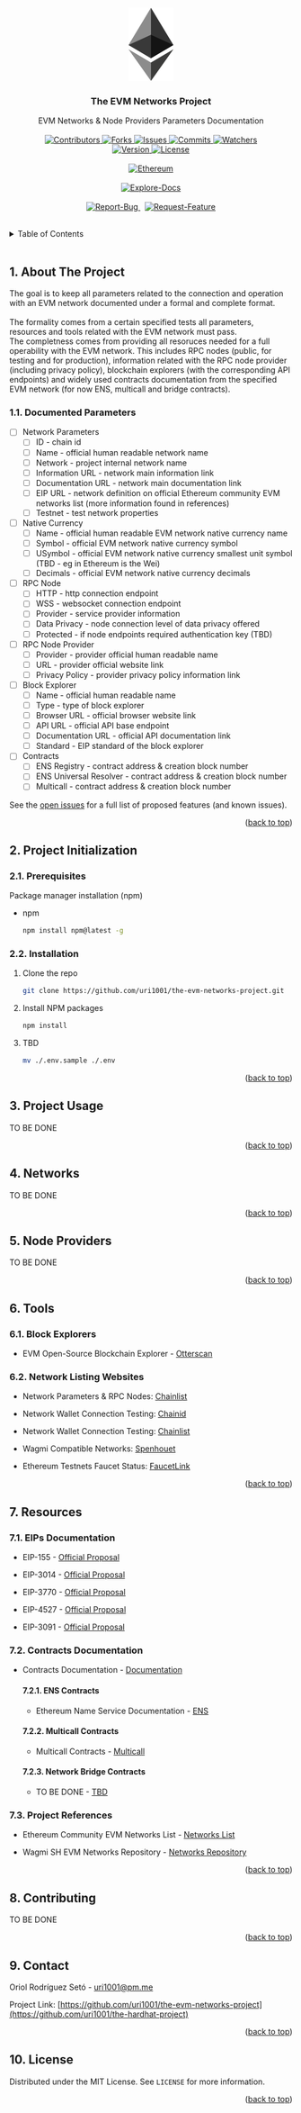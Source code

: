 <a name="readme-top"></a>

<!-- PROJECT LOGO -->
<br />
<div align="center">
  <a href="https://github.com/uri1001/the-evm-networks-project">
    <img src="assets/logo.png" alt="Logo" width="80" height="130">
  </a>

<h3 align="center">The EVM Networks Project</h3>

  <p align="center">
    EVM Networks & Node Providers Parameters Documentation
    <br />
    <br />
    <a href="https://github.com/uri1001/the-evm-networks-project/graphs/contributors">
        <img src="https://img.shields.io/github/contributors/uri1001/the-evm-networks-project.svg?colorA=21262d&colorB=161b22&style=flat" alt="Contributors">
    </a>
    <a href="https://github.com/uri1001/the-evm-networks-project/forks">
        <img src="https://img.shields.io/github/forks/uri1001/the-evm-networks-project.svg?colorA=21262d&colorB=161b22&style=flat" alt="Forks">
    </a>
    <a href="https://github.com/uri1001/the-evm-networks-project/issues">
        <img src="https://img.shields.io/github/issues/uri1001/the-evm-networks-project.svg?colorA=21262d&colorB=161b22&style=flat" alt="Issues">
    </a>
    <a href="https://github.com/uri1001/the-evm-networks-project/graphs/commit-activity">
        <img src="https://img.shields.io/github/commit-activity/m/uri1001/the-evm-networks-project.svg?colorA=21262d&colorB=161b22&style=flat" alt="Commits">
    </a>
    <a href="https://github.com/uri1001/the-evm-networks-project/pulse">
        <img src="https://img.shields.io/github/watchers/uri1001/the-evm-networks-project.svg?colorA=21262d&colorB=161b22&style=flat" alt="Watchers">
    </a>
    <br />
    <a href="https://github.com/uri1001/the-evm-networks-project/issues">
        <img src="https://img.shields.io/badge/version-0.1.0-X?colorA=21262d&colorB=161b22&style=flat" alt="Version">
    </a>
    <a href="https://github.com/uri1001/the-evm-networks-project/blob/master/LICENSE">
        <img src="https://img.shields.io/github/license/uri1001/the-evm-networks-project.svg?colorA=21262d&colorB=161b22&style=flat" alt="License">
    </a>
    <br />
    <br />
    <a href="https://github.com/uri1001/the-evm-networks-project/">
        <img src="https://img.shields.io/badge/Ethereum-3C3C3D?style=for-the-badge&logo=Ethereum&logoColor=white" alt="Ethereum">
    </a>
    <br />
    <br />
    <a href="https://github.com/uri1001/the-evm-networks-project">
        <img src="https://img.shields.io/badge/Explore-Docs-X?colorA=21262d&colorB=161b22&style=for-the-badge" alt="Explore-Docs">
    </a>
    <br />
    <br />
    <a href="https://github.com/uri1001/the-evm-networks-project/issues">
        <img src="https://img.shields.io/badge/Report-Bug-X?colorA=21262d&colorB=161b22&style=for-the-badge" alt="Report-Bug">
    </a>
    &nbsp;
    <a href="https://github.com/uri1001/the-evm-networks-project/issues">
        <img src="https://img.shields.io/badge/Request-Feature-X?colorA=21262d&colorB=161b22&style=for-the-badge" alt="Request-Feature">
    </a>
  </p>
</div>

<!-- TABLE OF CONTENTS -->
<br />
<details>
  <summary>Table of Contents</summary>
<br />
  <ol>
    <li>
        <a href="#1-about-the-project">About The Project</a>
        <ol>
            <li><a href="#11-documented-parameters">Documented Parameters</a></li>
        </ol>
    </li>
    <li>
        <a href="#2-project-initialization">Project Initialization</a>
        <ol>
            <li><a href="#21-prerequisites">Prerequisites</a></li>
            <li><a href="#22-installation">Installation</a></li>
        </ol>
    </li>
    <li>
        <a href="#3-project-usage">Project Usage</a>
    </li>
    <li>
        <a href="#4-networks">Networks</a>
    </li>
    <li>
        <a href="#5-node-providers">Node Providers</a>
    </li>
    <li>
        <a href="#6-tools">Tools</a>
        <ol>
            <li><a href="#61-block-explorers">Block Explorers</a></li>
            <li><a href="#62-network-listing-websites">Network Listing Websites</a></li>
        </ol>
    </li>
    <li>
        <a href="#7-resources">Resources</a>
        <ol>
            <li><a href="#71-eips-documentation">EIPs Documentation</a></li>
            <li><a href="#72-contracts-documentation">Contracts Documentation</a></li>
            <ol>
                <li><a href="#721-ens-contracts">ENS Contracts</a></li>
                <li><a href="#722-multicall-contracts">Multicall Contracts</a></li>
                <li><a href="#723-network-bridge-contracts">Network Bridge Contracts</a></li>
            </ol>
            <li><a href="#73-project-references">Project References</a></li>
        </ol>
    </li>
    <li><a href="#8-contributing">Contributing</a></li>
    <li><a href="#9-contact">Contact</a></li>
    <li><a href="#10-license">License</a></li>
  </ol>
</details>
<br />

<!-- ABOUT THE PROJECT -->

## 1. About The Project

The goal is to keep all parameters related to the connection and operation with an EVM network documented under a formal and complete format.
<br/>
<br/>
The formality comes from a certain specified tests all parameters, resources and tools related with the EVM network must pass.
<br/>
The completness comes from providing all resoruces needed for a full operability with the EVM network. This includes RPC nodes (public, for testing and for production), information related with the RPC node provider (including privacy policy), blockchain explorers (with the corresponding API endpoints) and widely used contracts documentation from the specified EVM network (for now ENS, multicall and bridge contracts).

### 1.1. Documented Parameters

-   [ ] Network Parameters
    -   [ ] ID - chain id
    -   [ ] Name - official human readable network name
    -   [ ] Network - project internal network name
    -   [ ] Information URL - network main information link
    -   [ ] Documentation URL - network main documentation link
    -   [ ] EIP URL - network definition on official Ethereum community EVM networks list (more information found in references)
    -   [ ] Testnet - test network properties
-   [ ] Native Currency
    -   [ ] Name - official human readable EVM network native currency name
    -   [ ] Symbol - official EVM network native currency symbol
    -   [ ] USymbol - official EVM network native currency smallest unit symbol (TBD - eg in Ethereum is the Wei)
    -   [ ] Decimals - official EVM network native currency decimals
-   [ ] RPC Node
    -   [ ] HTTP - http connection endpoint
    -   [ ] WSS - websocket connection endpoint
    -   [ ] Provider - service provider information
    -   [ ] Data Privacy - node connection level of data privacy offered
    -   [ ] Protected - if node endpoints required authentication key (TBD)
-   [ ] RPC Node Provider
    -   [ ] Provider - provider official human readable name
    -   [ ] URL - provider official website link
    -   [ ] Privacy Policy - provider privacy policy information link
-   [ ] Block Explorer
    -   [ ] Name - official human readable name
    -   [ ] Type - type of block explorer
    -   [ ] Browser URL - official browser website link
    -   [ ] API URL - official API base endpoint
    -   [ ] Documentation URL - official API documentation link
    -   [ ] Standard - EIP standard of the block explorer
-   [ ] Contracts
    -   [ ] ENS Registry - contract address & creation block number
    -   [ ] ENS Universal Resolver - contract address & creation block number
    -   [ ] Multicall - contract address & creation block number

See the [open issues](https://github.com/uri1001/the-evm-networks-project/issues) for a full list of proposed features (and known issues).

<p align="right">(<a href="#readme-top">back to top</a>)</p>

<!-- PROJECT INITIALIZATION -->

## 2. Project Initialization

### 2.1. Prerequisites

Package manager installation (npm)

-   npm
    ```sh
    npm install npm@latest -g
    ```

### 2.2. Installation

1. Clone the repo
    ```sh
    git clone https://github.com/uri1001/the-evm-networks-project.git
    ```
2. Install NPM packages
    ```sh
    npm install
    ```
3. TBD
    ```sh
    mv ./.env.sample ./.env
    ```

<p align="right">(<a href="#readme-top">back to top</a>)</p>

<!-- PROJECT USAGE -->

## 3. Project Usage

TO BE DONE

<p align="right">(<a href="#readme-top">back to top</a>)</p>

<!-- NETWORKS -->

## 4. Networks

TO BE DONE

<p align="right">(<a href="#readme-top">back to top</a>)</p>

<!-- NODE PROVIDERS -->

## 5. Node Providers

TO BE DONE

<p align="right">(<a href="#readme-top">back to top</a>)</p>

<!-- TOOLS -->

## 6. Tools

### 6.1. Block Explorers

-   EVM Open-Source Blockchain Explorer - [Otterscan](https://github.com/wmitsuda/otterscan)

### 6.2. Network Listing Websites

-   Network Parameters & RPC Nodes: [Chainlist](https://chainlist.org/)

-   Network Wallet Connection Testing: [Chainid](https://chainlist.network/)

-   Network Wallet Connection Testing: [Chainlist](https://chainlist.wtf/)

-   Wagmi Compatible Networks: [Spenhouet](https://spenhouet.com/chains/)

-   Ethereum Testnets Faucet Status: [FaucetLink](https://faucetlink.to/)

<p align="right">(<a href="#readme-top">back to top</a>)</p>

<!-- RESOURCES -->

## 7. Resources

### 7.1. EIPs Documentation

-   EIP-155 - [Official Proposal](https://eips.ethereum.org/EIPS/eip-155/)

-   EIP-3014 - [Official Proposal](https://eips.ethereum.org/EIPS/eip-3014/)

-   EIP-3770 - [Official Proposal](https://eips.ethereum.org/EIPS/eip-3770)

-   EIP-4527 - [Official Proposal](https://eips.ethereum.org/EIPS/eip-4527)

-   EIP-3091 - [Official Proposal](https://eips.ethereum.org/EIPS/eip-3091)

### 7.2. Contracts Documentation

-   Contracts Documentation - [Documentation](https://docs.soliditylang.org/en/latest/contracts.html)

    #### 7.2.1. ENS Contracts

    -   Ethereum Name Service Documentation - [ENS](https://docs.ens.domains/)

    #### 7.2.2. Multicall Contracts

    -   Multicall Contracts - [Multicall](https://github.com/mds1/multicall/)

    #### 7.2.3. Network Bridge Contracts

    -   TO BE DONE - [TBD]()

### 7.3. Project References

-   Ethereum Community EVM Networks List - [Networks List](https://github.com/ethereum-lists/chains/)

-   Wagmi SH EVM Networks Repository - [Networks Repository](https://github.com/wagmi-dev/references/tree/f0f19f3c36400058ff8fdf9eb01541a2f43a92fe/packages/chains/)

<p align="right">(<a href="#readme-top">back to top</a>)</p>

<!-- CONTRIBUTING -->

## 8. Contributing

TO BE DONE

<p align="right">(<a href="#readme-top">back to top</a>)</p>

<!-- CONTACT -->

## 9. Contact

Oriol Rodríguez Setó - uri1001@pm.me

Project Link: [https://github.com/uri1001/the-evm-networks-project](https://github.com/uri1001/the-hardhat-project)

<p align="right">(<a href="#readme-top">back to top</a>)</p>

<!-- LICENSE -->

## 10. License

Distributed under the MIT License. See `LICENSE` for more information.

<p align="right">(<a href="#readme-top">back to top</a>)</p>

<!-- MARKDOWN LINKS & IMAGES -->
<!-- https://www.markdownguide.org/basic-syntax/#reference-style-links -->

